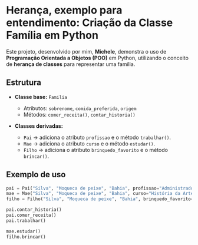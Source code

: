 # Herança, exemplo para entendimento: Criação da Classe Família em Python 

Este projeto, desenvolvido por mim, **Michele**, demonstra o uso de **Programação Orientada a Objetos (POO)** em Python, utilizando o conceito de **herança de classes** para representar uma família.

## Estrutura

- **Classe base:** `Familia`
  - Atributos: `sobrenome`, `comida_preferida`, `origem`
  - Métodos: `comer_receita()`, `contar_historia()`

- **Classes derivadas:**
  - `Pai` → adiciona o atributo `profissao` e o método `trabalhar()`.
  - `Mae` → adiciona o atributo `curso` e o método `estudar()`.
  - `Filho` → adiciona o atributo `brinquedo_favorito` e o método `brincar()`.

## Exemplo de uso

```python
pai = Pai("Silva", "Moqueca de peixe", "Bahia", profissao="Administrador")
mae = Mae("Silva", "Moqueca de peixe", "Bahia", curso="História da Arte")
filho = Filho("Silva", "Moqueca de peixe", "Bahia", brinquedo_favorito="Lego")

pai.contar_historia()
pai.comer_receita()
pai.trabalhar()

mae.estudar()
filho.brincar()
